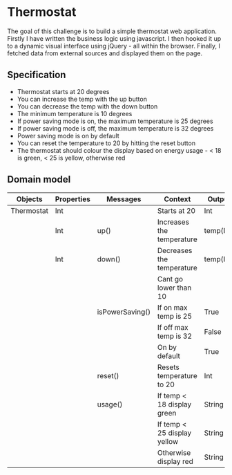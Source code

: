 # Thermostat

The goal of this challenge is to build a simple thermostat web application. Firstly I have written the business logic using javascript. I then hooked it up to a dynamic visual interface using jQuery - all within the browser. Finally, I fetched data from external sources and displayed them on the page.

## Specification

- Thermostat starts at 20 degrees
- You can increase the temp with the up button
- You can decrease the temp with the down button
- The minimum temperature is 10 degrees
- If power saving mode is on, the maximum temperature is 25 degrees
- If power saving mode is off, the maximum temperature is 32 degrees
- Power saving mode is on by default
- You can reset the temperature to 20 by hitting the reset button
- The thermostat should colour the display based on energy usage - < 18 is green, < 25 is yellow, otherwise red

## Domain model

| Objects | Properties | Messages | Context | Output|
| ----- | ----- | ------ | ----- |------ |
| Thermostat | Int | | Starts at 20 | Int |
|  | Int | up() |  Increases the temperature | temp(Int) |
|  | Int | down() |  Decreases the temperature | temp(Int) |
|  | | | Cant go lower than 10 | |
|  | | isPowerSaving() | If on max temp is 25| True |
|  | | | If off max temp is 32 | False |
|  | | | On by default | True |
|  | | reset() |  Resets temperature to 20 | Int |
|  | | usage() | If temp < 18 display green | String|
|  | | | If temp < 25 display yellow | String|
|  | | | Otherwise display red | String|